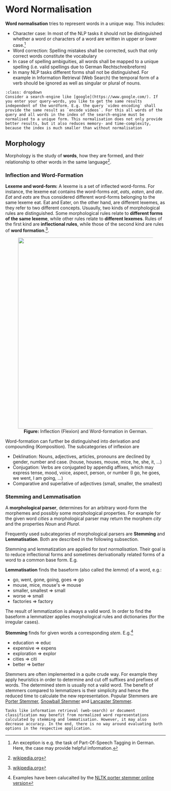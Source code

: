 # Word Normalisation

**Word normalisation** tries to represent words in a unique way. This includes:

* Character case: In most of the NLP tasks it should not be distinguished whether a word or characters of a word are written in upper or lower case.[^F1]
* Word correction: Spelling mistakes shall be corrected, such that only correct words constitute the vocabulary
* In case of spelling ambiguities, all words shall be mapped to a unique spelling (i.e. valid spellings due to German Rechtschreibreform)  
* In many NLP tasks different forms shall not be distinguished. For example in Information Retrieval (Web Search) the temporal form of a verb should be ignored as well as singular or plural of nouns. 

```{admonition} Example
:class: dropdown
Consider a search-engine like [google](https://www.google.com/). If you enter your query-words, you like to get the same results independent of the wordform. E.g. the query `video encoding` shall provide the same result as `encode videos`. For this all words of the query and all words in the index of the search-engine must be normalised to a unique form. This normalisation does not only provide better results, but it also reduces memory- and time-complexity, because the index is much smaller than without normalisation  
```

## Morphology
Morphology is the study of **words**, how they are formed, and their relationship to other words in the same language[^F2].


### Inflection and Word-Formation
**Lexeme and word-form:** A lexeme is a set of inflected word-forms. For instance, the lexeme eat contains the word-forms *eat*, *eats*, *eaten*, and *ate*. *Eat* and *eats* are thus considered different word-forms belonging to the same lexeme eat. Eat and Eater, on the other hand, are different lexemes, as they refer to two different concepts. Usuaully, two kinds of morphological rules are distinguished. Some morphological rules relate to **different forms of the same lexeme**, while other rules relate to **different lexemes**. Rules of the first kind are **inflectional rules**, while those of the second kind are rules of **word formation**.[^F2].

<figure align="center">
<img width="600" src="https://maucher.home.hdm-stuttgart.de/Pics/MorphologieZwergBeispiel.png">
<figcaption><b>Figure:</b> Inflection (Flexion) and Word-formation in German.</figcaption>
</figure>

Word-formation can further be distinguished into derivation and compounding (Komposition). The subcategories of inflexion are 

* Deklination: Nouns, adjectives, articles, pronouns are declined by gender, number and case. (house, houses, mouse, mice, he, she, it, ...)
* Conjugation: Verbs are conjugated by appendig affixes, which may express tense, mood, voice, aspect, person, or number (I go, he goes, we went, I am going, ...)
* Comparative and superlative of adjectives (small, smaller, the smallest)


### Stemming and Lemmatisation

A **morphological parser**, determines for an arbitrary word-form the morphemes and possibly some morphological properties. For example for the given word *cities* a morphological parser may return the morphem *city* and the properties *Noun* and *Plural*.

Frequently used subcategories of morphological parsers are **Stemming** and **Lemmatisation**. Both are described in the following subsection. 

Stemming and lemmatization are applied for *text normalisation*. Their goal is to reduce inflectional forms and sometimes derivationally related forms of a word to a common base form. E.g. 


**Lemmatisation** finds the baseform (also called the *lemma*) of a word, e.g.:

* go, went, gone, going, goes $\Rightarrow$ go
* mouse, mice, mouse's $\Rightarrow$ mouse
* smaller, smallest $\Rightarrow$ small
* worse $\Rightarrow$ small
* factories $\Rightarrow$ factory

The result of lemmatization is always a valid word. In order to find the baseform a lemmatizer applies morphological rules and dictionaries (for the irregular cases).

**Stemming** finds for given words a corresponding *stem*. E.g.[^F3]

* education $\Rightarrow$ educ
* expensive $\Rightarrow$ expens
* exploration $\Rightarrow$ explor
* cities $\Rightarrow$ citi
* better $\Rightarrow$ better

Stemmers are often implemented in a quite crude way. For example they apply heuristics in order to determine and cut off suffixes and prefixes of words. The determined stem is usually not a valid word. The benefit of stemmers compared to lemmatizers is their simplicity and hence the reduced time to calculate the new representation. Popular Stemmers are [Porter Stemmer](https://de.wikipedia.org/wiki/Porter-Stemmer-Algorithmus), [Snowball Stemmer](https://snowballstem.org) and [Lancaster Stemmer](https://www.scientificpsychic.com/paice/paice.html). 

```{note}
Tasks like information retrieval (web-search) or document classification may benefit from normalized word representations calculated by stemming and lemmatisation. However, it may also decrease accuracy. In the end, there is no way around evaluating both options in the respective application.   
```


 

[^F1]: An exception is e.g. the task of Part-Of-Speech Tagging in German. Here, the case may provide helpful information.

[^F2]: [wikipedia.org](https://en.wikipedia.org/wiki/Morphology_(linguistics))

[^F3]: Examples have been calucalted by the [NLTK porter stemmer online version](http://textanalysisonline.com/nltk-porter-stemmer)